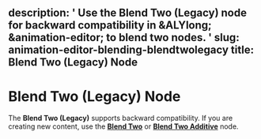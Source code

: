 description: ' Use the Blend Two (Legacy) node for backward compatibility in &ALYlong;
  &animation-editor; to blend two nodes. '
slug: animation-editor-blending-blendtwolegacy
title: Blend Two (Legacy) Node
---
# Blend Two \(Legacy\) Node<a name="animation-editor-blending-blendtwolegacy"></a>

The **Blend Two \(Legacy\)** supports backward compatibility\. If you are creating new content, use the **[Blend Two](animation-editor-blending-blendtwo.md)** or **[Blend Two Additive](animation-editor-blending-blendtwoadditive.md)** node\.